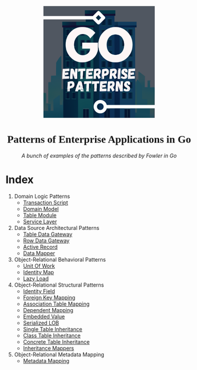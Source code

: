 <div align="center">
    <img src="./assets/images/logo.png" width="300"/>
    <h1 style="font-family: 'Yu Gothic'">Patterns of Enterprise Applications in Go</h1>
    <p style="font-style: italic">A bunch of examples of the patterns described by Fowler in Go</p>
</div>

# Index

1. Domain Logic Patterns
   - [Transaction Script](./01-domain-logic/01-transaction-script)
   - [Domain Model](./01-domain-logic/02-domain-model)
   - [Table Module](./01-domain-logic/03-table-module)
   - [Service Layer](./01-domain-logic/04-service-layer)
2. Data Source Architectural Patterns
   - [Table Data Gateway](./02-data-source-architectural/01-table-data-gateway)
   - [Row Data Gateway](./02-data-source-architectural/02-row-data-gateway)
   - [Active Record](./02-data-source-architectural/03-active-record)
   - [Data Mapper](./02-data-source-architectural/04-data-mapper)
3. Object-Relational Behavioral Patterns
   - [Unit Of Work](./03-object-relational-behavioral/01-unit-of-work)
   - [Identity Map](./03-object-relational-behavioral/02-identity-map)
   - [Lazy Load](./03-object-relational-behavioral/03-lazy-load)
4. Object-Relational Structural Patterns
   - [Identity Field](./04-object-relational-structural/01-identity-field)
   - [Foreign Key Mapping](./04-object-relational-structural/02-foreign-key-mapping)
   - [Association Table Mapping](./04-object-relational-structural/03-association-table-mapping)
   - [Dependent Mapping](./04-object-relational-structural/04-dependent-mapping)
   - [Embedded Value](./04-object-relational-structural/05-embedded-value)
   - [Serialized LOB](./04-object-relational-structural/06-serialized-lob)
   - [Single Table Inheritance](./04-object-relational-structural/07-single-table-inheritance)
   - [Class Table Inheritance](./04-object-relational-structural/08-class-table-inheritance)
   - [Concrete Table Inheritance](./04-object-relational-structural/09-concrete-table-inheritance)
   - [Inheritance Mappers](./04-object-relational-structural/10-inheritance-mappers)
5. Object-Relational Metadata Mapping
   - [Metadata Mapping](./05-object-relational-metadata-mapping/01-metadata-mapping)
